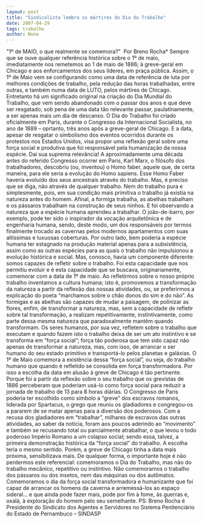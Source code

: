 ```yaml
---
layout: post
title: "Sindicalista lembra os mártires do Dia do Trabalho"
date: 2007-04-29
tags: trabalho
author: None
---
```

\"1º de MAIO, o que realmente se comemora?\"&nbsp; Por Breno Rocha*&nbsp;Sempre que se ouve qualquer referência histórica sobre o 1º de maio, imediatamente nos remetemos ao 1 de maio de 1886; à greve-geral em Chicago e aos enforcamentos dos seus líderes, em praça pública. Assim, o 1º de Maio vem se configurando como uma data de referência de luta por melhores condições de trabalho, pela redução das horas trabalhadas, entre outras, e também numa data de LUTO, pelos mártires de Chicago.
Entretanto há um significado original na criação do Dia Mundial do Trabalho, que vem sendo abandonado com o passar dos anos e que deve ser resgatado, sob pena de uma data tão relevante passar, paulatinamente, a ser apenas mais um dia de descanso.
O Dia do Trabalho foi&nbsp;criado oficialmente em Paris, durante o Congresso da Internacional Socialista, no ano de 1889 – oprtanto, três anos após a greve-geral de Chicago. E a data, apesar de resgatar o simbolismo dos eventos ocorridos durante os protestos nos Estados Unidos, visa propor uma reflexão geral sobre uma força social e produtiva que foi responsável pela humanização da nossa espécie. Daí sua suprema relevância!&nbsp;A aproximadamente uma década antes do referido Congresso ocorrer em Paris, Karl Marx, o filósofo dos trabalhadores, descobriu (ou, inventou) o Homo faber, aquele que, de certa maneira, para ele seria a evolução do Homo sapiens. Esse Homo Faber haveria evoluído dos seus ancestrais através do trabalho.&nbsp;Mas, é preciso que se diga, não através de qualquer trabalho. Nem do trabalho pura e simplesmente, pois, em sua condição mais primitiva o trabalho já existia na natureza antes do homem. Afinal, a formiga trabalha, as abelhas trabalham e os pássaros trabalham na construção de seus ninhos.&nbsp;E foi observando a natureza que a espécie humana aprendeu a trabalhar. O joão-de-barro, por exemplo, pode ter sido o inspirador da vocação arquitetônica e de engenharia humana, sendo, deste modo, um dos responsáveis por termos finalmente trocado as cavernas pelos modernos apartamentos com suas altíssimas e luxuosas coberturas.
Por outro lado, bem poderia a espécie humana ter estagnado na produção material apenas para a subsistência, assim como as outras espécies para as quais o trabalho não impulsionou a evolução histórica e social. Mas, conosco, havia um componente diferente: somos capazes de refletir sobre o trabalho.&nbsp;Foi esta capacidade que nos permitiu evoluir e é esta capacidade que se buscava, originariamente, comemorar com a data de 1º de maio.&nbsp;Ao refletirmos sobre o nosso próprio trabalho inventamos a cultura humana; isto é, promovemos a transformação da natureza a partir da reflexão das nossas atividades, ou, se preferirmos a explicação do poeta “marchamos sobre o chão donos do sim e do não”.&nbsp;As formigas e as abelhas são capazes de mudar a paisagem, de polinizar as flores, enfim, de transformar a natureza, mas, sem a capacidade de refletir sobre tal transformação, a realizam repetitivamente, instintivamente, como parte dessa mesma natureza que paradoxalmente mantêm quando transformam.&nbsp;Os seres humanos, por sua vez, refletem sobre o trabalho que executam e quando fazem isto o trabalho deixa de ser um ato instintivo e se transforma em “força social”; força tão poderosa que tem sido capaz não apenas de transformar a natureza, mas, com isso, de arrancar o ser humano do seu estado primitivo e transportá-lo pelos planetas e galáxias.&nbsp;O 1º de Maio comemora a existência dessa “força social”, ou seja, do trabalho humano que quando é refletido se consolida em força transformadora. Por isso a escolha da data em alusão à greve de Chicago é tão pertinente. Porque foi a partir da reflexão sobre o seu trabalho que os grevistas de 1886 perceberam que poderiam usá-lo como força social para reduzir a jornada de trabalho de 13 para 8 horas diárias.
O Congresso de Paris poderia ter escolhido como símbolo a “greve” dos escravos romanos, liderada por Spartacus, o grego que reuniu os gladiadores e congregou-os a pararem de se matar apenas para a diversão dos poderosos. Com a recusa dos gladiadores em “trabalhar”, milhares de escravos das outras atividades, ao saber da notícia, foram aos poucos aderindo ao “movimento” e também se recusando total ou parcialmente atrabalhar, o que levou o todo poderoso Império Romano a um colapso social; sendo essa, talvez, a primeira demonstração histórica da “força social” do trabalho.&nbsp;A escolha teria o mesmo sentido. Porém, a greve de Chicago tinha a data mais próxima, sensibilizava mais.&nbsp;De qualquer forma, o importante hoje é não perdermos este referencial: comemoramos o Dia do Trabalho, mas não do trabalho mecânico, repetitivo ou instintivo. Não comemoramos o trabalho dos pássaros ou dos insetos, nem das máquinas ou dos autômatos. Comemoramos o dia da força social transformadora e humanizante que foi capaz de arrancar os homens da caverna e arremessá-los ao espaço sideral... e que ainda pode fazer mais, pode por fim à fome, às guerras e, oxalá, à exploração do homem pelo seu semelhante.&nbsp;PS: Breno Rocha é Presidente do Sindicato dos Agentes e Servidores no Sistema Penitenciário do Estado de Pernambuco – SINDASP 